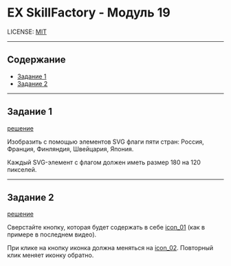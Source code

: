 # **EX SkillFactory - Модуль 19**

LICENSE: [MIT](./license.md)

---

## **Содержание**

- [Задание 1](#задание-1)
- [Задание 2](#задание-2)

---

## **Задание 1**

[решение](./ex_01/)

Изобразить с помощью элементов SVG флаги пяти стран: Россия, Франция, Финляндия, Швейцария, Япония.

Каждый SVG-элемент с флагом должен иметь размер 180 на 120 пикселей.

---

## **Задание 2**

[решение](#)

Сверстайте кнопку, которая будет содержать в себе [icon_01](https://icons.getbootstrap.com/icons/arrow-down-left-circle/) (как в примере в последнем видео). 

При клике на кнопку иконка должна меняться на [icon_02](https://icons.getbootstrap.com/icons/arrow-down-left-circle-fill/). Повторный клик меняет иконку обратно.